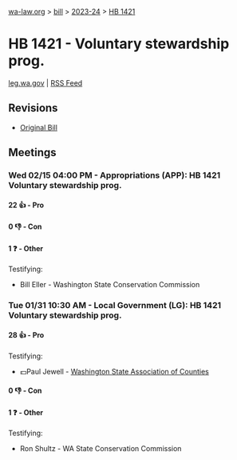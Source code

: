 [wa-law.org](/) > [bill](/bill/) > [2023-24](/bill/2023-24/) > [HB 1421](/bill/2023-24/hb/1421/)

# HB 1421 - Voluntary stewardship prog.
[leg.wa.gov](https://app.leg.wa.gov/billsummary?BillNumber=1421&Year=2023&Initiative=false) | [RSS Feed](./rss.xml)

## Revisions
* [Original Bill](1/)

## Meetings
### Wed 02/15 04:00 PM - Appropriations (APP): HB 1421 Voluntary stewardship prog.
#### 22 👍 - Pro

#### 0 👎 - Con

#### 1 ❓ - Other
Testifying:
* Bill Eller - Washington State Conservation Commission

### Tue 01/31 10:30 AM - Local Government (LG): HB 1421 Voluntary stewardship prog.
#### 28 👍 - Pro
Testifying:
* 💵Paul Jewell - [Washington State Association of Counties](/org/washington_state_association_of_counties/)

#### 0 👎 - Con

#### 1 ❓ - Other
Testifying:
* Ron Shultz - WA State Conservation Commission
